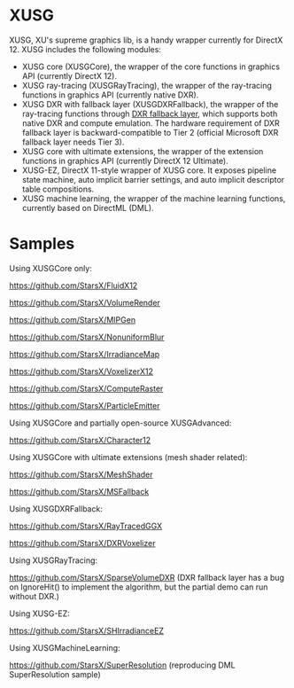 # XUSG
XUSG, XU's supreme graphics lib, is a handy wrapper currently for DirectX 12. XUSG includes the following modules:

* XUSG core (XUSGCore), the wrapper of the core functions in graphics API (currently DirectX 12).
* XUSG ray-tracing (XUSGRayTracing), the wrapper of the ray-tracing functions in graphics API (currently native DXR).
* XUSG DXR with fallback layer (XUSGDXRFallback), the wrapper of the ray-tracing functions through [DXR fallback layer](https://github.com/Microsoft/DirectX-Graphics-Samples/tree/master/Libraries/D3D12RaytracingFallback), which supports both native DXR and compute emulation. The hardware requirement of DXR fallback layer is backward-compatible to Tier 2 (official Microsoft DXR fallback layer needs Tier 3).
* XUSG core with ultimate extensions, the wrapper of the extension functions in graphics API (currently DirectX 12 Ultimate).
* XUSG-EZ, DirectX 11-style wrapper of XUSG core. It exposes pipeline state machine, auto implicit barrier settings, and auto implicit descriptor table compositions.
* XUSG machine learning, the wrapper of the machine learning functions, currently based on DirectML (DML).

# Samples

Using XUSGCore only:

https://github.com/StarsX/FluidX12

https://github.com/StarsX/VolumeRender

https://github.com/StarsX/MIPGen

https://github.com/StarsX/NonuniformBlur

https://github.com/StarsX/IrradianceMap

https://github.com/StarsX/VoxelizerX12

https://github.com/StarsX/ComputeRaster

https://github.com/StarsX/ParticleEmitter

Using XUSGCore and partially open-source XUSGAdvanced:

https://github.com/StarsX/Character12

Using XUSGCore with ultimate extensions (mesh shader related):

https://github.com/StarsX/MeshShader

https://github.com/StarsX/MSFallback

Using XUSGDXRFallback:

https://github.com/StarsX/RayTracedGGX

https://github.com/StarsX/DXRVoxelizer

Using XUSGRayTracing:

https://github.com/StarsX/SparseVolumeDXR (DXR fallback layer has a bug on IgnoreHit() to implement the algorithm, but the partial demo can run without DXR.)

Using XUSG-EZ:

https://github.com/StarsX/SHIrradianceEZ

Using XUSGMachineLearning:

https://github.com/StarsX/SuperResolution (reproducing DML SuperResolution sample)

